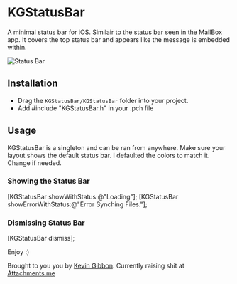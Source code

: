 # KGStatusBar

A minimal status bar for iOS. Similair to the status bar seen in the MailBox app. It covers the top status bar and appears like the message is embedded within.

![Status Bar](http://s21.postimage.org/40d5znmrb/Screen_Shot_2013_02_27_at_10_53_55_PM.png)

## Installation

* Drag the `KGStatusBar/KGStatusBar` folder into your project.
* Add #include "KGStatusBar.h" in your .pch file

## Usage

KGStatusBar is a singleton and can be ran from anywhere. Make sure your layout shows the default status bar. I defaulted the colors to match it. Change if needed.

### Showing the Status Bar

[KGStatusBar showWithStatus:@"Loading"];
[KGStatusBar showErrorWithStatus:@"Error Synching Files."];

### Dismissing Status Bar

[KGStatusBar dismiss];


Enjoy :)


Brought to you you by [Kevin Gibbon](http://kevingibbon.com). Currently raising shit at [Attachments.me](https://attachments.me)
